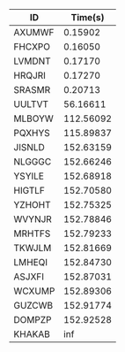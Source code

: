 |ID|Time(s)|
|-|-|
|AXUMWF|0.15902|
|FHCXPO|0.16050|
|LVMDNT|0.17170|
|HRQJRI|0.17270|
|SRASMR|0.20713|
|UULTVT|56.16611|
|MLBOYW|112.56092|
|PQXHYS|115.89837|
|JISNLD|152.63159|
|NLGGGC|152.66246|
|YSYILE|152.68918|
|HIGTLF|152.70580|
|YZHOHT|152.75325|
|WVYNJR|152.78846|
|MRHTFS|152.79233|
|TKWJLM|152.81669|
|LMHEQI|152.84730|
|ASJXFI|152.87031|
|WCXUMP|152.89306|
|GUZCWB|152.91774|
|DOMPZP|152.92528|
|KHAKAB|inf|
